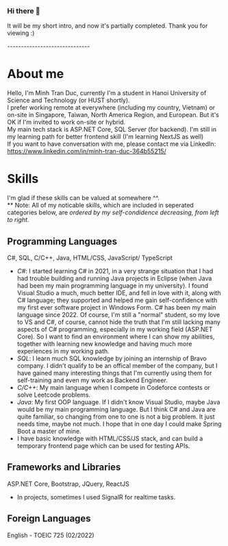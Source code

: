 ### Hi there 👋
It will be my short intro, and now it's partially completed.
Thank you for viewing :)
<p style="{color:red;}">------------------------------</p>

<!--
**minhkoy/minhkoy** is a ✨ _special_ ✨ repository because its `README.md` (this file) appears on your GitHub profile.

Here are some ideas to get you started:

- 🔭 I’m currently working on ...
- 🌱 I’m currently learning ...
- 👯 I’m looking to collaborate on ...
- 🤔 I’m looking for help with ...
- 💬 Ask me about ...
- 📫 How to reach me: ...
- 😄 Pronouns: ...
- ⚡ Fun fact: ...
-->

# About me
Hello, I'm Minh Tran Duc, currently I'm a student in Hanoi University of Science and Technology (or HUST shortly). <br>
I prefer working remote at everywhere (including my country, Vietnam) or on-site in Singapore, Taiwan, North America Region, and European.
But it's OK if I'm invited to work on-site or hybrid. <br>
My main tech stack is ASP.NET Core, SQL Server (for backend). I'm still in my learning path for better frontend skill (I'm learning NextJS as well) <br>
If you want to have conversation with me, please contact me via LinkedIn: https://www.linkedin.com/in/minh-tran-duc-364b55215/

# Skills
I'm glad if these skills can be valued at somewhere ^^. <br>
** Note: All of my noticable skills, which are included in seperated categories below, are <i>ordered by my self-condidence decreasing, from left to right</i>. <br>

## Programming Languages 
C#, SQL, C/C++, Java, HTML/CSS, JavaScript/ TypeScript <br>
- *C#*: I started learning C# in 2021, in a very strange situation that I had had trouble building and running Java projects in Eclipse (when Java had been my main
programming language in my university). I found Visual Studio a much, much better IDE, and fell in love with it, along with C# language; they supported and helped me gain self-confidence with my first ever software project in Windows Form. C# has been my main language since 2022. Of course, I'm still a "normal" student, so my love to VS and C#, of course, cannot hide the truth that I'm still lacking many aspects of C# programming, especially in my working field (ASP.NET Core). So I want to find an environment where I can show my abilities, together with learning new knowledge and having much more experiences in my working path. <br>
- *SQL*: I learn much SQL knowledge by joining an internship of Bravo company. I didn't qualify to be an offical member of the company, but I have gained many interesting things that I'm currently using them for self-training and even my work as Backend Engineer.
- *C/C++*: My main language when I compete in Codeforce contests or solve Leetcode problems.
- *Java*: My first OOP language. If I didn't know Visual Studio, maybe Java would be my main programming language. But I think C# and Java are quite familiar, so changing from one to one is not a big problem. It just needs time, maybe not much. I hope that in one day I could make Spring Boot a master of mine.
- I have basic knowledge with HTML/CSS/JS stack, and can build a temporary frontend page which can be used for testing APIs. 

## Frameworks and Libraries
ASP.NET Core, Bootstrap, JQuery, ReactJS
* In projects, sometimes I used SignalR for realtime tasks.

## Foreign Languages
English - TOEIC 725 (02/2022)
